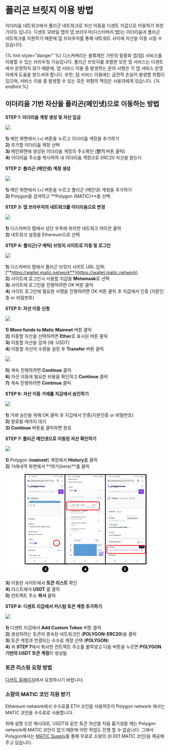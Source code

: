 # 폴리곤 브릿지 이용 방법

이더리움 네트워크에서 폴리곤 네트워크로 자산 이동을 디센트 지갑으로 이용하기 위한 가이드 입니다. 디센트 모바일 앱의 댑 브라우저\(디스터버리 탭\)는 이더리움과 폴리곤 네트워크를 지원하기 때문에 댑 브라우저를 통해 네트워트 사이에 자산을 이동 시킬 수 있습니다.

{% hint style="danger" %}
디스커버리는 블록체인 기반의 탈중화 앱\(댑\) 서비스를 이용할 수 있는 브라우징 기능입니다. 폴리곤 브릿지를 포함한 모든 댑 서비스는 디센트에서 운영하지 않기 때문에, 댑 서비스 이용 중 발생하는 문의 사항은 각 댑 서비스 운영자에게 도움을 받으셔야 합니다. 또한, 댑 서비스 이용에는 금전적 손실이 발생할 위험이 있으며, 서비스 이용 중 발생할 수 있는 모든 위험의 책임은 사용자에게 있습니다.
{% endhint %}

## 이더리움 기반 자산을 폴리곤\(메인넷\)으로 이동하는 방법

**STEP 1: 이더리움 계정 생성 및 자산 입금**

![](https://cdn-images-1.medium.com/max/800/1*AUiRmcjxmJ4QKBI1kTpYhQ.png)

**1\)** 메인 화면에서 \(+\) 버튼을 누르고 이더리움 계정을 추가하기  
**2\)** 추가할 이더리움 계정 선택  
**3\)** 메인화면에 생성된 이더리움 계정의 주소확인 \(**받기** 버튼 클릭\)  
**4\)** 이더리움 주소를 복사하여 내 이더리움 계정으로 ERC20 자산을 받는다

**STEP 2: 폴리곤 \(메인넷\) 계정 생성**

![](https://cdn-images-1.medium.com/max/800/1*-1Ez3UNIVfeYvK4AgDKh0w.png)

**1\)** 메인 화면에서 \(+\) 버튼을 누르고 폴리곤 \(메인넷\) 계정을 추가하기  
**2\)** Polygon을 검색하고 **Polygon \(MATIC\)**을 선택

**STEP 3: 댑 브라우저의 네트워크를 이더리움으로 변경**

![](https://cdn-images-1.medium.com/max/800/1*cD1yk3fmrXKaOp7r4XQ3dw.png)

**1\)** 디스커버리 탭에서 상단 우측에 위치한 네트워크 아이콘 클릭  
**2\)** 네트워크 설정을 Ethereum으로 선택

**STEP 4: 폴리곤\(구 매틱\) 브릿지 사이트로 이동 및 로그인**

![](https://cdn-images-1.medium.com/max/800/1*T0JpqGlDeqNxfL_r_rAGqw.png)

**1\)** 디스커버리 탭에서 폴리곤 브릿지 사이트 URL 입력: [**https://wallet.matic.network**](https://wallet.matic.network)  
**2\)** 사이트에 로그인시 사용할 지갑을 **Metamask**로 선택  
**3\)** 사이트에 로그인을 진행하려면 OK 버튼 클릭  
**4\)** 사이트 로그인에 필요한 서명을 진행하려면 OK 버튼 클릭 후 지갑에서 인증 \(지문인증 or 비밀번호\)

**STEP 5: 자산 이동 신청**

![](https://cdn-images-1.medium.com/max/800/1*o10z7b5ICdKEI_r6IS-9UQ.png)

**1\) Move funds to Matic Mainnet** 버튼 클릭  
**2\)** 이동할 자산을 선택하려면 **Ether**로 표시된 버튼 클릭  
**3\)** 이동할 자산을 검색 \(예: USDT\)  
**4\)** 이동할 자산의 수량을 설정 후 **Transfer** 버튼 클릭

![](https://cdn-images-1.medium.com/max/800/1*hFh0wQRfLaXyNLafW3cTQA.png)

**5\)** 계속 진행하려면 **Continue** 클릭  
**6\)** 자산 이동에 필요한 비용을 확인하고 **Continue** 클릭  
**7\)** 계속 진행하려면 **Continue** 클릭

**STEP 6: 자산 이동 거래를 지갑에서 승인하기**

![](https://cdn-images-1.medium.com/max/800/1*ZWuqQDVaEi9XXxIAALZUGg.png)

**1\)** 거래 승인을 위해 OK 클릭 후 지갑에서 인증\(지문인증 or 비밀번호\)   
**2\)** 완료될 때까지 대기  
**3\)** **Continue** 버튼을 클릭하면 완료

**STEP 7: 폴리곤 메인넷으로 이동된 자산 확인하기**

![](https://cdn-images-1.medium.com/max/800/1*sws4B57WEWzKepYRKxeODA.png)

**1\)** Polygon \(**mainnet**\) 계정에서 **History**를 클릭  
**2\)** 거래내역 화면에서 **여기\(here\)**를 클릭

![](../.gitbook/assets/image%20%28241%29.png)

**3\)** 이동한 사이트에서 **토큰 리스트** 확인  
**4\)** 리스트에서 **USDT** 를 클릭  
**5\)** 컨트랙트 주소 **복사** 클릭

**STEP 8: 디센트 지갑에서 커스텀 토큰 계정 추가하기**

![](https://cdn-images-1.medium.com/max/800/1*OAA0kyCz71QlFhDG_OHYaw.png)

**1\)** 디센트 지갑에서 **Add Custom Token** 버튼 클릭  
**2\)** 생성하려는 토큰이 종속된 네트워크인 \(**POLYGON-ERC20**\)을 클릭  
**3\)** 토큰 계정과 연결되는 수수료 계정 선택 \(**POLYGON**\)   
**4\)** 위 **STEP 7**에서 복사한 컨트랙트 주소를 붙여넣고 다음 버튼을 누르면 **POLYGON기반의 USDT 토큰 계정**이 생성됨

### **토큰 리스팅 요청 방법** 

[디센트 홈페이지](https://dcentwallet.com/)에서 요청하시기 바랍니다.

### **소량의 MATIC 코인 지원 받기**

Ethereum network에서 수수료를 ETH 코인을 사용하듯이 Polygon network 에서는 MATIC 코인을 수수료로 사용합니다.

위에 설명 드린 예시대로, USDT와 같은 토큰 자산을 처음 옮기셨을 때는 Polygon network에 MATIC 코인이 없기 때문에 어떤 작업도 진행 할 수 없습니다. 그래서 Polygon에서는 [MATIC Supply](https://matic.supply/)를 통해 무료로 소량의 \(0.001 MATIC 코인\)을 제공해주고 있습니다. 


